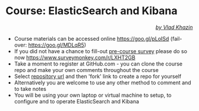 # Course: ElasticSearch and Kibana #

<p align="right"><i><a href="https://www.linkedin.com/in/vkhazin" target="_blank">by Vlad Khazin</a></i></p>

* Course materials can be accessed online https://goo.gl/pLoISd (fail-over: https://goo.gl/MDLqR5)
* If you did not have a chance to fill-out <a target="_blank" href="https://www.surveymonkey.com/r/LXHT2GB">pre-course survey</a> please do so now https://www.surveymonkey.com/r/LXHT2GB
* Take a moment to register at GitHub.com - you can clone the course repo and make your own comments throughout the course
* Select <a href="https://github.com/vkhazin/elasticsearch-courseware" target="_blank">repository url</a> and then 'fork' link to create a repo for yourself 
* Alternatively you are welcome to use any other method to comment and to take notes
* You will be using your own laptop or virtual machine to setup, to configure and to operate ElasticSearch and Kibana
